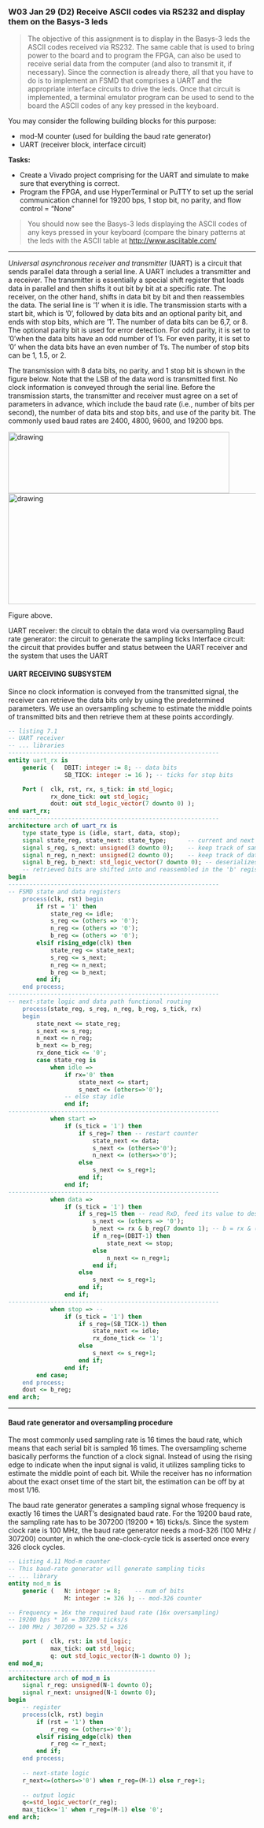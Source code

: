 ### W03 Jan 29 (D2) Receive ASCII codes via RS232 and display them on the Basys-3 leds

>The objective of this assignment is to display in the Basys-3 leds the ASCII codes received via RS232. The same cable that is used to bring power to the board and to program the FPGA, can also be used to receive serial data from the computer (and also to transmit it, if necessary). Since the connection is already there, all that you have to do is to implement an FSMD that comprises a UART and the appropriate interface circuits to drive the leds. Once that circuit is implemented, a terminal emulator program can be used to send to the board the ASCII codes of any key pressed in the keyboard.

You may consider the following building blocks for this purpose:

* mod-M counter (used for building the baud rate generator)
* UART (receiver block, interface circuit)


**Tasks:**

* Create a Vivado project comprising for the UART and simulate to make sure that everything is correct.
* Program the FPGA, and use HyperTerminal or PuTTY to set up the serial communication channel for 19200 bps, 1 stop bit, no parity, and flow control =  “None”

>You should now see the Basys-3 leds displaying the ASCII codes of any keys pressed in your keyboard (compare the binary patterns at the leds with the ASCII table at http://www.asciitable.com/

---

*Universal asynchronous receiver and transmitter* (UART) is a circuit that sends parallel data through a serial line. 
A UART includes a transmitter and a receiver. The transmitter is essentially a special shift register that loads data in parallel and then shifts it out bit by bit at a specific rate. The receiver, on the other hand, shifts in data bit by bit and then reassembles the data. The serial line is ’1’ when it is idle. The transmission starts with a start bit, which is ’0’, followed by data bits and an optional parity bit, and ends with stop bits, which are ’1’. The number of data bits can be 6,7, or 8. The optional parity bit is used for error detection. For odd parity, it is set to ’0’when the data bits have an odd number of 1’s. For even parity, it is set to ’0’ when the data bits have an even number of 1’s. The number of stop bits can be 1, 1.5, or 2.

The transmission with 8 data bits, no parity, and 1 stop bit is shown in the figure below. Note that the LSB of the data word is transmitted first. No clock information is conveyed through the serial line. Before the transmission starts, the transmitter and receiver must agree on a set of parameters in advance, which include the baud rate (i.e., number of bits per second), the number of data bits and stop bits, and use of the parity bit. The commonly used baud rates are 2400, 4800, 9600, and 19200 bps.


<img src="https://github.com/vjhansen/SHC4300-W03_D2_D4-group/blob/master/pics/uart.png" alt="drawing" width="450" height="125"/>



<img src="https://github.com/vjhansen/SHC4300-W03_D2_D4-group/blob/master/pics/bd.png" alt="drawing" width="550" height="225"/>


Figure above.

UART receiver: the circuit to obtain the data word via oversampling
Baud rate generator: the circuit to generate the sampling ticks
Interface circuit: the circuit that provides buffer and status between the UART receiver and the system that uses the UART



#### UART RECEIVING SUBSYSTEM
Since no clock information is conveyed from the transmitted signal, the receiver can retrieve the data bits only by using the predetermined parameters. We use an oversampling scheme to estimate the middle points of transmitted bits and then retrieve them at these points accordingly.
```vhdl
-- listing 7.1
-- UART receiver
-- ... libraries
------------------------------------------------------------
entity uart_rx is
    generic (   DBIT: integer := 8; -- data bits
                SB_TICK: integer := 16 ); -- ticks for stop bits

    Port (  clk, rst, rx, s_tick: in std_logic;
            rx_done_tick: out std_logic;
            dout: out std_logic_vector(7 downto 0) );
end uart_rx;
------------------------------------------------------------
architecture arch of uart_rx is
    type state_type is (idle, start, data, stop);
    signal state_reg, state_next: state_type;      -- current and next state
    signal s_reg, s_next: unsigned(3 downto 0);    -- keep track of sampling ticks and count to 7 in the 'start' state
    signal n_reg, n_next: unsigned(2 downto 0);    -- keep track of data bits received in the 'data' state
    signal b_reg, b_next: std_logic_vector(7 downto 0); -- deserializes rx
    -- retrieved bits are shifted into and reassembled in the 'b' register
begin
------------------------------------------------------------
-- FSMD state and data registers
    process(clk, rst) begin
        if rst = '1' then
            state_reg <= idle;
            s_reg <= (others => '0');
            n_reg <= (others => '0');
            b_reg <= (others => '0');
        elsif rising_edge(clk) then
            state_reg <= state_next;
            s_reg <= s_next;
            n_reg <= n_next;
            b_reg <= b_next;
        end if;
    end process;
------------------------------------------------------------    
-- next-state logic and data path functional routing
    process(state_reg, s_reg, n_reg, b_reg, s_tick, rx)
    begin
        state_next <= state_reg;
        s_next <= s_reg;
        n_next <= n_reg;
        b_next <= b_reg;
        rx_done_tick <= '0';
        case state_reg is 
            when idle =>
                if rx='0' then
                    state_next <= start;
                    s_next <= (others=>'0');
                -- else stay idle
                end if;
------------------------------------------------------------                
            when start =>
                if (s_tick = '1') then
                    if s_reg=7 then -- restart counter
                        state_next <= data;
                        s_next <= (others=>'0');
                        n_next <= (others=>'0');
                    else
                        s_next <= s_reg+1;
                    end if;
                end if;
------------------------------------------------------------                
            when data =>
                if (s_tick = '1') then
                    if s_reg=15 then -- read RxD, feed its value to deserializer, restart counter
                        s_next <= (others => '0');
                        b_next <= rx & b_reg(7 downto 1); -- b = rx & (b >> 1)
                        if n_reg=(DBIT-1) then
                            state_next <= stop;
                        else
                            n_next <= n_reg+1;
                        end if;
                    else
                        s_next <= s_reg+1;
                    end if;
                end if;
------------------------------------------------------------
            when stop => --
                if (s_tick = '1') then
                    if s_reg=(SB_TICK-1) then
                        state_next <= idle;
                        rx_done_tick <= '1';
                    else
                        s_next <= s_reg+1;
                    end if;
                end if;
        end case;
    end process;
    dout <= b_reg;
end arch;
```


---
#### Baud rate generator and oversampling procedure
The most commonly used sampling rate is 16 times the baud rate, which means that each serial bit is sampled 16 times.
The oversampling scheme basically performs the function of a clock signal. Instead of using the rising edge to indicate when the input signal is valid, it utilizes sampling ticks to estimate the middle point of each bit. While the receiver has no information about the exact onset time of the start bit, the estimation can be off by at most 1/16. 

The baud rate generator generates a sampling signal whose frequency is exactly 16 times the UART’s designated baud rate. For the 19200 baud rate, the sampling rate has to be 307200 (19200 * 16) ticks/s. Since the system clock rate is 100 MHz, the baud rate generator needs a mod-326 (100 MHz / 307200) counter, in which the one-clock-cycle tick is asserted once every 326 clock cycles.



```vhdl
-- Listing 4.11 Mod-m counter
-- This baud-rate generator will generate sampling ticks
-- ... library
entity mod_m is
    generic (   N: integer := 8;    -- num of bits
                M: integer := 326 ); -- mod-326 counter 

-- Frequency = 16x the required baud rate (16x oversampling)
-- 19200 bps * 16 = 307200 ticks/s
-- 100 MHz / 307200 = 325.52 = 326

    port (  clk, rst: in std_logic;
            max_tick: out std_logic;
            q: out std_logic_vector(N-1 downto 0) );
end mod_m;
------------------------------------------
architecture arch of mod_m is
    signal r_reg: unsigned(N-1 downto 0);
    signal r_next: unsigned(N-1 downto 0);
begin
    -- register
    process(clk, rst) begin
        if (rst = '1') then
            r_reg <= (others=>'0');
        elsif rising_edge(clk) then
            r_reg <= r_next;
        end if;
    end process;
   
    -- next-state logic
    r_next<=(others=>'0') when r_reg=(M-1) else r_reg+1;
    
    -- output logic
    q<=std_logic_vector(r_reg);
    max_tick<='1' when r_reg=(M-1) else '0';
end arch;
```



